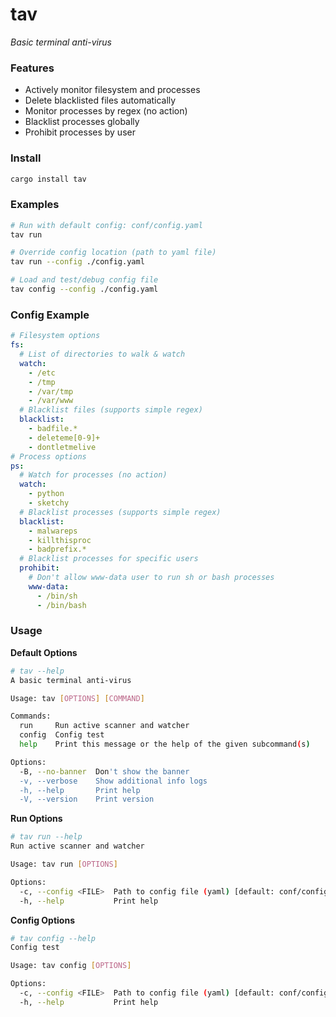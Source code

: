 # tav

*Basic terminal anti-virus*

### Features

- Actively monitor filesystem and processes
- Delete blacklisted files automatically
- Monitor processes by regex (no action)
- Blacklist processes globally
- Prohibit processes by user

### Install

```bash
cargo install tav
```

### Examples

```bash
# Run with default config: conf/config.yaml
tav run

# Override config location (path to yaml file)
tav run --config ./config.yaml

# Load and test/debug config file
tav config --config ./config.yaml
```

### Config Example

```yaml
# Filesystem options
fs:
  # List of directories to walk & watch
  watch:
    - /etc
    - /tmp
    - /var/tmp
    - /var/www
  # Blacklist files (supports simple regex)
  blacklist:
    - badfile.*
    - deleteme[0-9]+
    - dontletmelive
# Process options
ps:
  # Watch for processes (no action)
  watch:
    - python
    - sketchy
  # Blacklist processes (supports simple regex)
  blacklist:
    - malwareps
    - killthisproc
    - badprefix.*
  # Blacklist processes for specific users
  prohibit:
    # Don't allow www-data user to run sh or bash processes
    www-data:
      - /bin/sh
      - /bin/bash
```

### Usage

**Default Options**
```bash
# tav --help
A basic terminal anti-virus

Usage: tav [OPTIONS] [COMMAND]

Commands:
  run     Run active scanner and watcher
  config  Config test
  help    Print this message or the help of the given subcommand(s)

Options:
  -B, --no-banner  Don't show the banner
  -v, --verbose    Show additional info logs
  -h, --help       Print help
  -V, --version    Print version
```

**Run Options**
```bash
# tav run --help
Run active scanner and watcher

Usage: tav run [OPTIONS]

Options:
  -c, --config <FILE>  Path to config file (yaml) [default: conf/config.yaml]
  -h, --help           Print help
```

**Config Options**
```bash
# tav config --help
Config test

Usage: tav config [OPTIONS]

Options:
  -c, --config <FILE>  Path to config file (yaml) [default: conf/config.yaml]
  -h, --help           Print help
```
